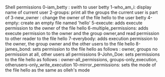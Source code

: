 Shell permissions
0-iam_betty : swith to user betty
1-who_am_i: display name of current user
2-groups: print all the groups the current user is part of
3-new_owner : change the owner of the file hello to the user betty
4-empty: create an empty file named 'hello'
5-execute: adds execute permission to the owner of the file hello
6-multiple_permissions: adds execute permission to the owner and the group owner,and read permission to other reader to the file hello
7-everybody: adds execution permission to the owner, the group owner and the other users to the file hello
8-james_bond: sets permission to the file hello as follows : owner, groups no permission at all, other users all permissions
9-John_Doe: sets permissions to the file hello as follows : owner-all_permissions, groups-only_execution, otherusers-only_write_execution
10-mirror_permissions: sets the mode of the file hello as the same as olleh's mode
